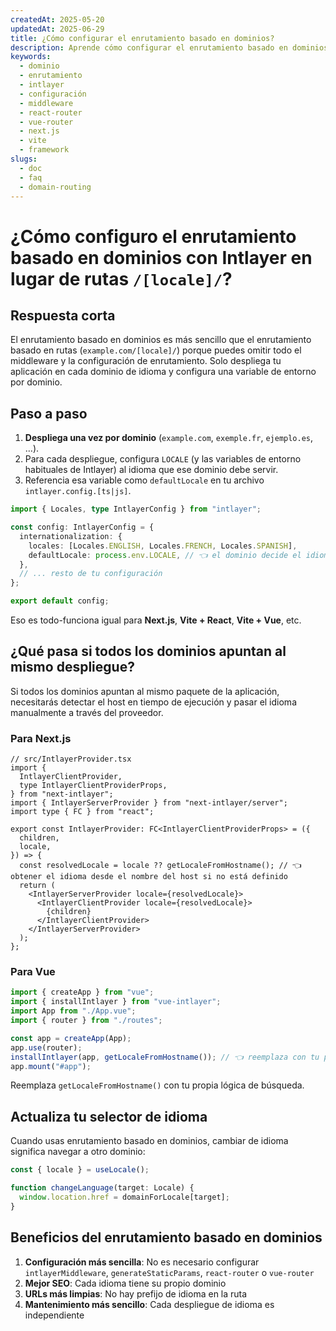 ```yaml
---
createdAt: 2025-05-20
updatedAt: 2025-06-29
title: ¿Cómo configurar el enrutamiento basado en dominios?
description: Aprende cómo configurar el enrutamiento basado en dominios.
keywords:
  - dominio
  - enrutamiento
  - intlayer
  - configuración
  - middleware
  - react-router
  - vue-router
  - next.js
  - vite
  - framework
slugs:
  - doc
  - faq
  - domain-routing
---
```


# ¿Cómo configuro el **enrutamiento basado en dominios** con Intlayer en lugar de rutas `/[locale]/`?

## Respuesta corta

El enrutamiento basado en dominios es más sencillo que el enrutamiento basado en rutas (`example.com/[locale]/`) porque puedes omitir todo el middleware y la configuración de enrutamiento. Solo despliega tu aplicación en cada dominio de idioma y configura una variable de entorno por dominio.

## Paso a paso

1. **Despliega una vez por dominio** (`example.com`, `exemple.fr`, `ejemplo.es`, …).
2. Para cada despliegue, configura `LOCALE` (y las variables de entorno habituales de Intlayer) al idioma que ese dominio debe servir.
3. Referencia esa variable como `defaultLocale` en tu archivo `intlayer.config.[ts|js]`.

```ts
import { Locales, type IntlayerConfig } from "intlayer";

const config: IntlayerConfig = {
  internationalization: {
    locales: [Locales.ENGLISH, Locales.FRENCH, Locales.SPANISH],
    defaultLocale: process.env.LOCALE, // 👈 el dominio decide el idioma
  },
  // ... resto de tu configuración
};

export default config;
```

Eso es todo-funciona igual para **Next.js**, **Vite + React**, **Vite + Vue**, etc.

## ¿Qué pasa si todos los dominios apuntan al **mismo** despliegue?

Si todos los dominios apuntan al mismo paquete de la aplicación, necesitarás detectar el host en tiempo de ejecución y pasar el idioma manualmente a través del proveedor.

### Para Next.js

```tsx
// src/IntlayerProvider.tsx
import {
  IntlayerClientProvider,
  type IntlayerClientProviderProps,
} from "next-intlayer";
import { IntlayerServerProvider } from "next-intlayer/server";
import type { FC } from "react";

export const IntlayerProvider: FC<IntlayerClientProviderProps> = ({
  children,
  locale,
}) => {
  const resolvedLocale = locale ?? getLocaleFromHostname(); // 👈 obtener el idioma desde el nombre del host si no está definido
  return (
    <IntlayerServerProvider locale={resolvedLocale}>
      <IntlayerClientProvider locale={resolvedLocale}>
        {children}
      </IntlayerClientProvider>
    </IntlayerServerProvider>
  );
};
```

### Para Vue

```ts
import { createApp } from "vue";
import { installIntlayer } from "vue-intlayer";
import App from "./App.vue";
import { router } from "./routes";

const app = createApp(App);
app.use(router);
installIntlayer(app, getLocaleFromHostname()); // 👈 reemplaza con tu propia lógica de búsqueda
app.mount("#app");
```

Reemplaza `getLocaleFromHostname()` con tu propia lógica de búsqueda.

## Actualiza tu selector de idioma

Cuando usas enrutamiento basado en dominios, cambiar de idioma significa navegar a otro dominio:

```ts
const { locale } = useLocale();

function changeLanguage(target: Locale) {
  window.location.href = domainForLocale[target];
}
```

## Beneficios del enrutamiento basado en dominios

1. **Configuración más sencilla**: No es necesario configurar `intlayerMiddleware`, `generateStaticParams`, `react-router` o `vue-router`
2. **Mejor SEO**: Cada idioma tiene su propio dominio
3. **URLs más limpias**: No hay prefijo de idioma en la ruta
4. **Mantenimiento más sencillo**: Cada despliegue de idioma es independiente
